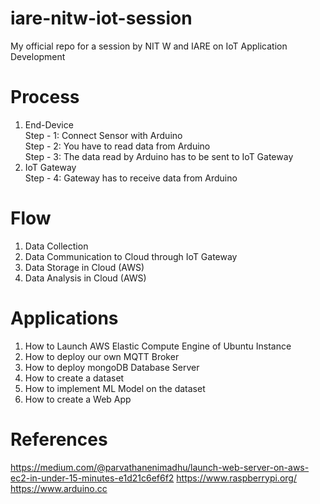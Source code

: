 # iare-nitw-iot-session
My official repo for a session by NIT W and IARE on IoT Application Development

# Process
1. End-Device <br/>
Step - 1: Connect Sensor with Arduino <br/>
Step - 2: You have to read data from Arduino <br/>
Step - 3: The data read by Arduino has to be sent to IoT Gateway <br/> 
2. IoT Gateway <br/>
Step - 4: Gateway has to receive data from Arduino <br/>

# Flow
1. Data Collection
2. Data Communication to Cloud through IoT Gateway
3. Data Storage in Cloud (AWS)
4. Data Analysis in Cloud (AWS)

# Applications

1. How to Launch AWS Elastic Compute Engine of Ubuntu Instance
2. How to deploy our own MQTT Broker
3. How to deploy mongoDB Database Server
4. How to create a dataset
5. How to implement ML Model on the dataset
6. How to create a Web App

# References
https://medium.com/@parvathanenimadhu/launch-web-server-on-aws-ec2-in-under-15-minutes-e1d21c6ef6f2
https://www.raspberrypi.org/
https://www.arduino.cc

